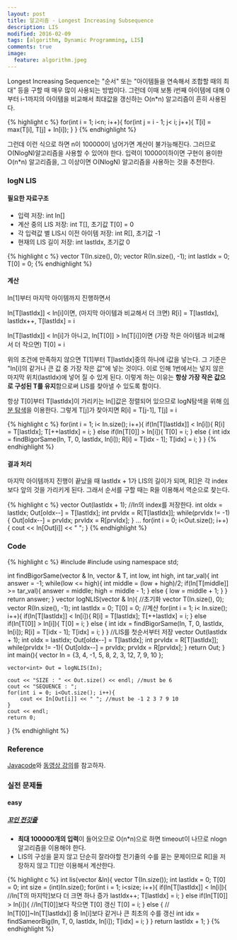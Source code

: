 ```yaml
---
layout: post
title: 알고리즘 - Longest Increasing Subsequence
description: LIS 
modified: 2016-02-09
tags: [algorithm, Dynamic Programming, LIS]
comments: true
image:
  feature: algorithm.jpeg
---
```


Longest Increasing Sequence는 "순서" 또는 "아이템들을 연속해서 조합할 때의 최대"  등을 구할 때 매우 많이 사용되는 방법이다. 
그런데 이때 보통 i번째 아이템에 대해 0부터 i-1까지의 아이템을 비교해서 최대값을 갱신하는 O(n*n) 알고리즘이 흔히 사용된다. 

{% highlight c %}
for(int i = 1; i<n; i++){
  for(int j = i - 1; j< i; j++){
    T[i] = max(T[i], T[j] + In[i]);
  }
}
{% endhighlight %}

그런데 이런 식으로 하면 n이 100000이 넘어가면 계산이 불가능해진다. 그러므로 O(NlogN)알고리즘을 사용할 수 있어야 한다. 
입력이 10000이하이면 구현이 용이한 O(n*n) 알고리즘을, 그 이상이면 O(NlogN) 알고리즘을 사용하는 것을 추천한다. 

### logN LIS

#### 필요한 자료구조 

- 입력 저장: int In[]
- 계산 중의 LIS 저장: int T[], 초기값 T[0] = 0
- 각 입력값 별 LIS시 이전 아이템 저장: int R[], 초기값 -1
- 현재의 LIS 길이 저장: int lastIdx, 초기값 0

{% highlight c %}
    vector<int> T(In.size(), 0);
    vector<int> R(In.size(), -1);
    int lastIdx = 0;
    T[0] = 0;
{% endhighlight %}

#### 계산 

 In[1]부터 마지막 아이템까지 진행하면서 

 In[T[lastIdx]] < In[i]이면,  (마지막 아이템과 비교해서 더 크면)
 R[i] = T[lastIdx], lastIdx++, T[lastIdx] = i

 In[T[lastIdx]] < In[i]가 아니고, In[T[0]] > In[T[i]]이면 (가장 작은 아이템과 비교해서 더 작으면)
 T[0] = i

 위의 조건에 만족하지 않으면 T[1]부터 T[lastIdx]중의 하나에 i값을 넣는다. 그 기준은 "In[i]의 같거나 큰 값 중 가장 작은 값"에 넣는 것이다. 이로 인해 1번에서는 넣지 않은 마지막 위치(lastIdx)에 넣어 질 수 있게 된다. 
 이렇게 하는 이유는 **항상 가장 작은 값으로 구성된 T를 유지**함으로써 LIS를 찾아낼 수 있도록 함이다. 

 항상 T[0]부터 T[lastIdx]이 가리키는 In[]값은 정렬되어 있으므로 logN탐색을 위해 [이분 탐색](http://hochulshin.com/algorithm-bisectional-search/)을 이용한다. 그렇게 T[j]가 찾아지면 R[i] = T[j-1], T[j] = i

{% highlight c %}
    for(int i = 1; i< In.size(); i++){
        if(In[T[lastIdx]] < In[i]){
            R[i] = T[lastIdx];
            T[++lastIdx] = i;
        } else if(In[T[0]] > In[i]){
            T[0] = i;
        } else {
            int idx = findBigorSame(In, T, 0, lastIdx, In[i]);
            R[i] =  T[idx - 1];
            T[idx] = i;
        }
    }
{% endhighlight %}
 
#### 결과 처리 

마지막 아이템까지 진행이 끝났을 때 lastIdx + 1가 LIS의 길이가 되며, R[]은 각 index보다 앞의 것을 가리키게 된다. 그래서 순서를 구할 때는 R을 이용해서 역순으로 찾는다.

{% highlight c %}
    vector<int> Out(lastIdx + 1);  //In의 index를 저장한다. 
    int oIdx = lastIdx;
    Out[oIdx--] = T[lastIdx];
    int prvIdx = R[T[lastIdx]];
    while(prvIdx != -1){
        Out[oIdx--] = prvIdx;
        prvIdx = R[prvIdx];
    }
    ...
    for(int i = 0; i<Out.size(); i++){
        cout << In[Out[i]] << " ";
    }
{% endhighlight %}

### Code

{% highlight c %}
#include <iostream>
#include <vector>
using namespace std;

int findBigorSame(vector<int> & In, vector<int> & T, int low, int high, int tar_val){
    int answer = -1;
    while(low <= high){
        int middle = (low + high)/2;
        if(In[T[middle]] >= tar_val){
            answer = middle;
            high = middle - 1;
        } else {
            low = middle + 1;
        }
    }
    return answer;
}
vector<int> logNLIS(vector<int> & In){
    //초기화
    vector<int> T(In.size(), 0);
    vector<int> R(In.size(), -1);
    int lastIdx = 0;
    T[0] = 0;
    //계산
    for(int i = 1; i< In.size(); i++){
        if(In[T[lastIdx]] < In[i]){
            R[i] = T[lastIdx];
            T[++lastIdx] = i;
        } else if(In[T[0]] > In[i]){
            T[0] = i;
        } else {
            int idx = findBigorSame(In, T, 0, lastIdx, In[i]);
            R[i] =  T[idx - 1];
            T[idx] = i;
        }
    }
    //LIS를 첫순서부터 저장
    vector<int> Out(lastIdx + 1);
    int oIdx = lastIdx;
    Out[oIdx--] = T[lastIdx];
    int prvIdx = R[T[lastIdx]];
    while(prvIdx != -1){
        Out[oIdx--] = prvIdx;
        prvIdx = R[prvIdx];
    }
    return Out;
}
int main(){
    vector<int> In = {3, 4, -1, 5, 8, 2, 3, 12, 7, 9, 10 };
    
    vector<int> Out = logNLIS(In);
    
    cout << "SIZE : " << Out.size() << endl; //must be 6
    cout << "SEQUENCE : ";
    for(int i = 0; i<Out.size(); i++){
        cout << In[Out[i]] << " "; //must be -1 2 3 7 9 10
    }
    cout << endl;
    return 0;
}
{% endhighlight %}

### Reference

[Javacode](https://github.com/mission-peace/interview/blob/master/src/com/interview/array/LongestIncreasingSubSequenceOlogNMethod.java)와 [동영상 강의](https://www.youtube.com/watch?v=S9oUiVYEq7E)를 참고하자.

### 실전 문제들 

#### easy

##### [꼬인 전깃줄](https://www.acmicpc.net/source/1617745)

- **최대 100000개의 입력**이 들어오므로 O(n*n)으로 하면 timeout이 나므로 nlogn알고리즘을 이용해야 한다.  
- LIS의 구성을 묻지 않고 단순히 잘라야할 전기줄의 수를 묻는 문제이므로 R[]을 저장하지 않고 T[]만 이용해서 계산한다.

{% highlight c %}
int lis(vector<int> &In){
    vector<int> T(In.size());
    int lastIdx = 0;
    T[0] = 0;
    int size = (int)In.size();
    for(int i = 1; i<size; i++){
        if(In[T[lastIdx]] < In[i]){ //In[T의 마지막]보다 더 크면 하나 증가
            lastIdx++;
            T[lastIdx] = i;
        } else if(In[T[0]] > In[i]){ //In[T[0]]보다 작으면 T[0] 갱신
            T[0] = i;
        } else { // In[T[0]]~In[T[lastIdx]] 중 In[i]보다 같거나 큰 최초의 수를 갱신
            int idx = findSameorBig(In, T, 0, lastIdx, In[i]);
            T[idx] = i;
        }
    }
    return lastIdx + 1;
}
{% endhighlight %}

